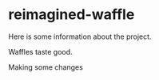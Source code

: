 # reimagined-waffle

Here is some information about the project.

Waffles taste good.

Making some changes
